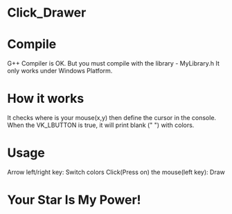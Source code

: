 # Click_Drawer
# Compile
G++ Compiler is OK. But you must compile with the library - MyLibrary.h
It only works under Windows Platform.

# How it works
It checks where is your mouse(x,y) then define the cursor in the console.
When the VK_LBUTTON is true, it will print blank (" ") with colors.

# Usage
Arrow left/right key: Switch colors
Click(Press on) the mouse(left key): Draw

# Your Star Is My Power!
